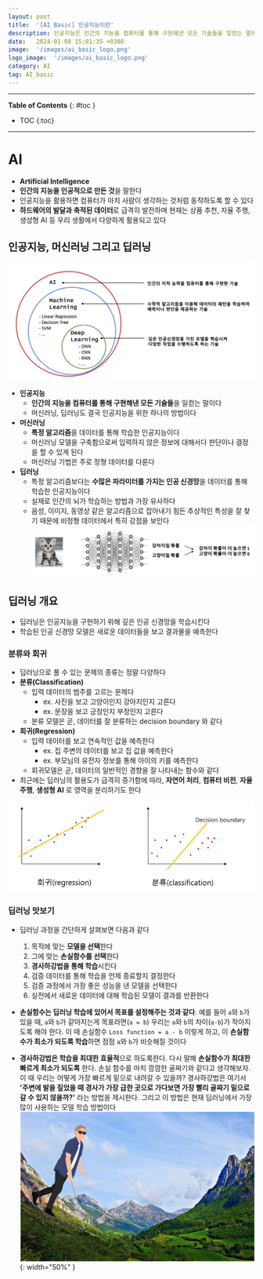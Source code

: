 ```yaml
---
layout: post
title:  '[AI Basic] 인공지능이란'
description: 인공지능은 인간의 지능을 컴퓨터를 통해 구현해낸 모든 기술들을 일컫는 말이다. 머신러닝, 딥러닝도 결국 인공지능을 위한 하나의 방법이다
date:   2024-01-08 15:01:35 +0300
image:  '/images/ai_basic_logo.png'
logo_image:  '/images/ai_basic_logo.png'
category: AI
tag: AI_basic
---
```

---

**Table of Contents**
{: #toc }
*  TOC
{:toc}

---

# AI

- **Artificial Intelligence**
- **인간의 지능을 인공적으로 만든 것**을 말한다
- 인공지능을 활용하면 컴퓨터가 마치 사람이 생각하는 것처럼 동작하도록 할 수 있다
- **하드웨어의 발달과 축적된 데이터**로 급격히 발전하며 현재는 상품 추천, 자율 주행, 생성형 AI 등 우리 생활에서 다양하게 활용되고 있다

## 인공지능, 머신러닝 그리고 딥러닝

![](/images/ai_basic_1.png)

- **인공지능**
  - **인간의 지능을 컴퓨터를 통해 구현해낸 모든 기술들**을 일컫는 말이다
  - 머신러닝, 딥러닝도 결국 인공지능을 위한 하나의 방법이다
- **머신러닝**
  - **특정 알고리즘**을 데이터를 통해 학습한 인공지능이다
  - 머신러닝 모델을 구축함으로써 입력하지 않은 정보에 대해서다 판단이나 결정을 할 수 있게 된다
  - 머신러닝 기법은 주로 정형 데이터를 다룬다
- **딥러닝**
  - 특정 알고리즘보다는 **수많은 파라미터를 가지는 인공 신경망**을 데이터를 통해 학습한 인공지능이다
  - 실제로 인간의 뇌가 학습하는 방법과 가장 유사하다
  - 음성, 이미지, 동영상 같은 알고리즘으로 잡아내기 힘든 추상적인 특성을 잘 찾기 때문에 비정형 데이터에서 특히 강점을 보인다
  ![](/images/ai_basic_2.png)

## 딥러닝 개요

- 딥러닝은 인공지능을 구현하기 위해 깊은 인공 신경망을 학습시킨다
- 학습된 인공 신경망 모델은 새로운 데이터들을 보고 결과물을 예측한다

### 분류와 회귀

- 딥러닝으로 풀 수 있는 문제의 종류는 정말 다양하다
- **분류(Classification)**
  - 입력 데이터의 범주를 고르는 문제다
    - ex. 사진을 보고 고양이인지 강아지인지 고른다
    - ex. 문장을 보고 긍정인지 부정인지 고른다
  - 분류 모델은 곧, 데이터를 잘 분류하는 decision boundary 와 같다
- **회귀(Regression)**
  - 입력 데이터를 보고 연속적인 값을 예측한다
    - ex. 집 주변의 데이터를 보고 집 값을 예측한다
    - ex. 부모님의 유전자 정보를 통해 아이의 키를 예측한다
  - 회귀모델은 곧, 데이터의 일반적인 경향을 잘 나타내는 함수와 같다
- 최근에는 딥러닝의 활용도가 급격히 증가함에 따라, **자연어 처리**, **컴퓨터 비전**, **자율주행**, **생성형 AI** 로 영역을 분리하기도 한다

![](/images/ai_basic_3.png)


### 딥러닝 맛보기

- 딥러닝 과정을 간단하게 살펴보면 다음과 같다
  1. 목적에 맞는 **모델을 선택**한다
  2. 그에 맞는 **손실함수를 선택**한다
  3. **경사하강법을 통해 학습**시킨다
  4. 검증 데이터를 통해 학습을 언제 종료할지 결정한다
  5. 검증 과정에서 가장 좋은 성능을 낸 모델을 선택한다
  6. 실전에서 새로운 데이터에 대해 학습된 모델이 결과를 반환한다

- **손실함수는 딥러닝 학습에 있어서 목표를 설정해주는 것과 같다**. 예를 들어 `a`와 `b`가 있을 때, `a`와 `b`가 같아지는게 목표라면(`a = b`) 우리는 `a`와 `b`의 차이(`a-b`)가 작아지도록 해야 한다. 이 때 손실함수 `Loss function = a - b` 이렇게 하고, 이 **손실함수가 최소가 되도록 학습**하면 점점 `a`와 `b`가 비슷해질 것이다

- **경사하강법은 학습을 최대한 효율적**으로 하도록한다. 다시 말해 **손실함수가 최대한 빠르게 최소가 되도록** 한다. 손실 함수를 마치 깜깜한 골짜기와 같다고 생각해보자. 이 때 우리는 어떻게 가장 빠르게 밑으로 내려갈 수 있을까? 경사하강법은 여기서 **'주변에 발을 짚었을 때 경사가 가장 급한 곳으로 가다보면 가장 빨리 골짜기 밑으로 갈 수 있지 않을까?'** 라는 방법을 제시한다. 그리고 이 방법은 현재 딥러닝에서 가장 많이 사용하는 모델 학습 방법이다  
  ![](/images/ai_basic_4.png){: width="50%" }